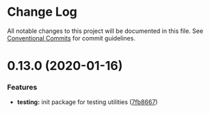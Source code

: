 # Change Log

All notable changes to this project will be documented in this file.
See [Conventional Commits](https://conventionalcommits.org) for commit guidelines.

# 0.13.0 (2020-01-16)


### Features

* **testing:** init package for testing utilities ([7fb8667](https://github.com/jackyef/react-isomorphic-data/commit/7fb866779f1da681c6a2db5721618e65c3ac34c9))
